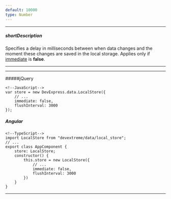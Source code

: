 ```yaml
---
default: 10000
type: Number
---
```

---
##### shortDescription
Specifies a delay in milliseconds between when data changes and the moment these changes are saved in the local storage. Applies only if [immediate](/api-reference/30%20Data%20Layer/LocalStore/1%20Configuration/immediate.md '/Documentation/ApiReference/Data_Layer/LocalStore/Configuration/#immediate') is **false**.

---
---
#####jQuery

    <!--JavaScript-->
    var store = new DevExpress.data.LocalStore({
        // ...
        immediate: false,
        flushInterval: 3000
    });

##### Angular

    <!--TypeScript-->
    import LocalStore from "devextreme/data/local_store";
    // ...
    export class AppComponent {
        store: LocalStore;
        constructor() {
            this.store = new LocalStore({
                // ...
                immediate: false,
                flushInterval: 3000
            })
        }
    }

---